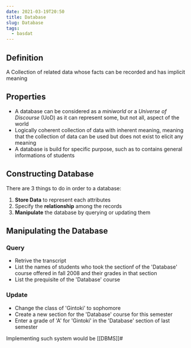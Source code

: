 ```yaml
---
date: 2021-03-19T20:50
title: Database
slug: Database
tags:
  - basdat
---
```


## Definition

A Collection of related data whose facts can be recorded and has implicit meaning

## Properties

- A database can be considered as a _miniworld_ or a _Universe of Discourse_ (UoD) as it can represent some, but not all, aspect of the world
- Logically coherent collection of data with inherent meaning, meaning that the collection of data can be used but does not exist to elicit any meaning
- A database is build for specific purpose, such as to contains general informations of students

## Constructing Database

There are 3 things to do in order to a database:

1. **Store Data** to represent each attributes
2. Specify the **relationship** among the records
3. **Manipulate** the database by querying or updating them

## Manipulating the Database

### Query

- Retrive the transcript
- List the names of students who took the sectionf of the 'Database' course offered in fall 2008 and their grades in that section
- List the prequisite of the 'Database' course

### Update

- Change the class of 'Gintoki' to sophomore
- Create a new section for the 'Database' course for this semester
- Enter a grade of 'A' for 'Gintoki' in the 'Database' section of last semester

Implementing such system would be [[DBMS]]#
